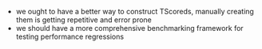 - we ought to have a better way to construct TScoreds, manually creating them is getting repetitive and error prone
- we should have a more comprehensive benchmarking framework for testing performance regressions